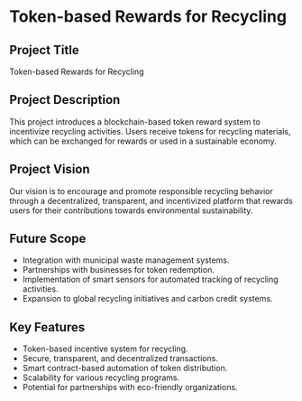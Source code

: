 # Token-based Rewards for Recycling

## Project Title
Token-based Rewards for Recycling

## Project Description
This project introduces a blockchain-based token reward system to incentivize recycling activities. Users receive tokens for recycling materials, which can be exchanged for rewards or used in a sustainable economy.

## Project Vision
Our vision is to encourage and promote responsible recycling behavior through a decentralized, transparent, and incentivized platform that rewards users for their contributions towards environmental sustainability.

## Future Scope
- Integration with municipal waste management systems.
- Partnerships with businesses for token redemption.
- Implementation of smart sensors for automated tracking of recycling activities.
- Expansion to global recycling initiatives and carbon credit systems.

## Key Features
- Token-based incentive system for recycling.
- Secure, transparent, and decentralized transactions.
- Smart contract-based automation of token distribution.
- Scalability for various recycling programs.
- Potential for partnerships with eco-friendly organizations.

